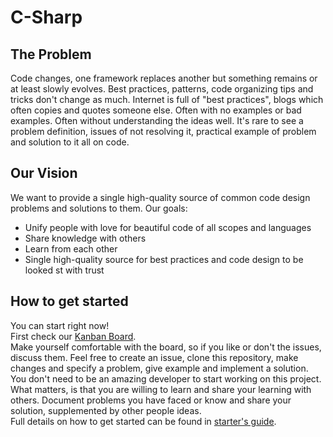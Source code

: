 # C-Sharp
## The Problem
Code changes, one framework replaces another but something remains or at least slowly evolves.
Best practices, patterns, code organizing tips and tricks don't change as much. 
Internet is full of "best practices", blogs which often copies and quotes someone else.
Often with no examples or bad examples. Often without understanding the ideas well. 
It's rare to see a problem definition, issues of not resolving it, practical example of problem and solution to it all on code.

## Our Vision
We want to provide a single high-quality source of common code design problems and solutions to them.
Our goals:
- Unify people with love for beautiful code of all scopes and languages
- Share knowledge with others
- Learn from each other
- Single high-quality source for best practices and code design to be looked st with trust

## How to get started
You can start right now!  
First check our [Kanban Board](https://github.com/Realm-of-Everlasting-Code/C-Sharp/projects/1).  
Make yourself comfortable with the board, so if you like or don't the issues, discuss them. 
Feel free to create an issue, clone this repository, make changes and specify a problem, give example and implement a solution.  
You don't need to be an amazing developer to start working on this project. 
What matters, is that you are willing to learn and share your learning with others. 
Document problems you have faced or know and share your solution, supplemented by other people ideas.  
Full details on how to get started can be found in [starter's guide](https://github.com/Realm-of-Everlasting-Code/C-Sharp/wiki/Get-Started).
